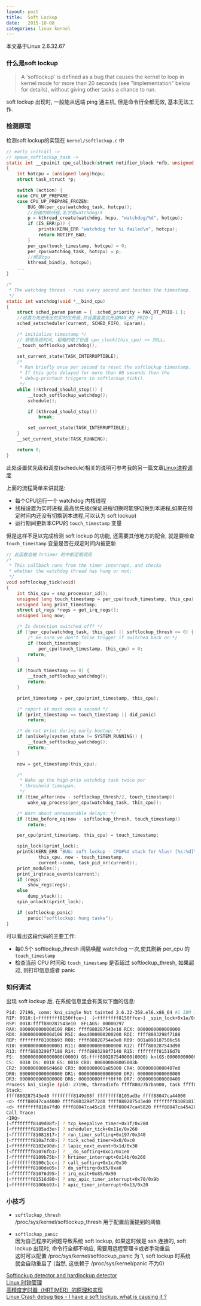 ```yaml
---
layout: post
title:  Soft Lockup
date:   2015-10-08
categories: linux kernel
---
```

本文基于Linux 2.6.32.67

### 什么是soft lockup

>A 'softlockup' is defined as a bug that causes the kernel to loop in
kernel mode for more than 20 seconds (see "Implementation" below for
details), without giving other tasks a chance to run.

soft lockup 出现时, 一般能从远端 ping 通主机, 但是命令行全都无效, 基本无法工作.

### 检测原理

检测soft lockup的实现在 `kernel/softlockup.c` 中

```c
// early_initcall ->
// spawn_softlockup_task ->
static int __cpuinit cpu_callback(struct notifier_block *nfb, unsigned long action, void *hcpu)
{
	int hotcpu = (unsigned long)hcpu;
	struct task_struct *p;

	switch (action) {
	case CPU_UP_PREPARE:
	case CPU_UP_PREPARE_FROZEN:
		BUG_ON(per_cpu(watchdog_task, hotcpu));
		//创建内核线程,名字是watchdog/X
		p = kthread_create(watchdog, hcpu, "watchdog/%d", hotcpu);
		if (IS_ERR(p)) {
			printk(KERN_ERR "watchdog for %i failed\n", hotcpu);
			return NOTIFY_BAD;
		}
		per_cpu(touch_timestamp, hotcpu) = 0;
		per_cpu(watchdog_task, hotcpu) = p;
		//绑定cpu
		kthread_bind(p, hotcpu);
	...
}

/*
 * The watchdog thread - runs every second and touches the timestamp.
 */
static int watchdog(void *__bind_cpu)
{
	struct sched_param param = { .sched_priority = MAX_RT_PRIO-1 };
	//设置为先进先出的实时优先级,并设置最高优先级MAX_RT_PRIO-1
	sched_setscheduler(current, SCHED_FIFO, &param);

	/* initialize timestamp */
	// 获取系统时间, 粗略的取了秒值 cpu_clock(this_cpu) >> 30LL;
	__touch_softlockup_watchdog();

	set_current_state(TASK_INTERRUPTIBLE);
	/*
	 * Run briefly once per second to reset the softlockup timestamp.
	 * If this gets delayed for more than 60 seconds then the
	 * debug-printout triggers in softlockup_tick().
	 */
	while (!kthread_should_stop()) {
		__touch_softlockup_watchdog();
		schedule();

		if (kthread_should_stop())
			break;

		set_current_state(TASK_INTERRUPTIBLE);
	}
	__set_current_state(TASK_RUNNING);

	return 0;
}
```
此处设置优先级和调度(schedule)相关的说明可参考我的另一篇文章[Linux进程调度](/blog/schedule.html)

上面的流程简单来讲就是:

* 每个CPU运行一个 watchdog 内核线程
* 线程设置为实时进程,最高优先级(保证进程切换时能够切换到本进程,如果在特定时间内还没有切换到本进程,可以认为 soft lockup)
* 运行期间更新本CPU的 `touch_timestamp` 变量

但是这样不足以完成检测 soft lockup 的功能, 还需要其他地方的配合, 就是要检查 `touch_timestamp` 变量是否在规定时间内被更新

```c
// 此函数会被 hrtimer 的中断定期调用
/*
 * This callback runs from the timer interrupt, and checks
 * whether the watchdog thread has hung or not:
 */
void softlockup_tick(void)
{
	int this_cpu = smp_processor_id();
	unsigned long touch_timestamp = per_cpu(touch_timestamp, this_cpu);
	unsigned long print_timestamp;
	struct pt_regs *regs = get_irq_regs();
	unsigned long now;

	/* Is detection switched off? */
	if (!per_cpu(watchdog_task, this_cpu) || softlockup_thresh <= 0) {
		/* Be sure we don't false trigger if switched back on */
		if (touch_timestamp)
			per_cpu(touch_timestamp, this_cpu) = 0;
		return;
	}

	if (touch_timestamp == 0) {
		__touch_softlockup_watchdog();
		return;
	}

	print_timestamp = per_cpu(print_timestamp, this_cpu);

	/* report at most once a second */
	if (print_timestamp == touch_timestamp || did_panic)
		return;

	/* do not print during early bootup: */
	if (unlikely(system_state != SYSTEM_RUNNING)) {
		__touch_softlockup_watchdog();
		return;
	}

	now = get_timestamp(this_cpu);

	/*
	 * Wake up the high-prio watchdog task twice per
	 * threshold timespan.
	 */
	if (time_after(now - softlockup_thresh/2, touch_timestamp))
		wake_up_process(per_cpu(watchdog_task, this_cpu));

	/* Warn about unreasonable delays: */
	if (time_before_eq(now - softlockup_thresh, touch_timestamp))
		return;

	per_cpu(print_timestamp, this_cpu) = touch_timestamp;

	spin_lock(&print_lock);
	printk(KERN_ERR "BUG: soft lockup - CPU#%d stuck for %lus! [%s:%d]\n",
			this_cpu, now - touch_timestamp,
			current->comm, task_pid_nr(current));
	print_modules();
	print_irqtrace_events(current);
	if (regs)
		show_regs(regs);
	else
		dump_stack();
	spin_unlock(&print_lock);

	if (softlockup_panic)
		panic("softlockup: hung tasks");
}
```
可以看出这段代码的主要工作:

* 每0.5个 softlockup\_thresh 间隔唤醒 watchdog 一次,使其刷新 per\_cpu 的 `touch_timestamp`
* 检查当前 CPU 时间和 `touch_timestamp` 是否超过 softlockup\_thresh, 如果超过, 则打印信息或者 panic

### 如何调试

出现 soft lockup 后, 在系统信息里会有类似下面的信息:

```sh
Pid: 27196, comm: kni_single Not tainted 2.6.32-358.el6.x86_64 #1 IBM IBM System x3550 M4 Server -[7914O9E]-/00Y8603
RIP: 0010:[<ffffffff8150ffce>]  [<ffffffff8150ffce>] _spin_lock+0x1e/0x30
RSP: 0018:ffff880287543e10  EFLAGS: 00000297
RAX: 000000000000d109 RBX: ffff880287543e10 RCX: 0000000000000000
RDX: 000000000000d108 RSI: dead000000200200 RDI: ffff8803298f7188
RBP: ffffffff8100bb93 R08: ffff88028754e0e0 R09: 001a898187506c56
R10: 0000000000000001 R11: 0000000000000000 R12: ffff880287543d90
R13: ffff8803298f7188 R14: ffff8803298f7140 R15: ffffffff81516d7b
FS:  0000000000000000(0000) GS:ffff880287540000(0000) knlGS:0000000000000000
CS:  0010 DS: 0018 ES: 0018 CR0: 000000008005003b
CR2: 00000000006d4660 CR3: 0000000001a85000 CR4: 00000000000407e0
DR0: 0000000000000000 DR1: 0000000000000000 DR2: 0000000000000000
DR3: 0000000000000000 DR6: 00000000ffff0ff0 DR7: 0000000000000400
Process kni_single (pid: 27196, threadinfo ffff88027b7ba000, task ffff88027b69eaa0)
Stack:
ffff880287543e40 ffffffff8149d08f ffffffff8105ad3e ffff88047ca44000
<d> ffff88047ca44000 ffff8803298f72d0 ffff880287543ed0 ffffffff81081817
<d> ffffffff810a7fd0 ffff88047ca45c20 ffff88047ca45820 ffff88047ca45420
Call Trace:
<IRQ> 
[<ffffffff8149d08f>] ? tcp_keepalive_timer+0x1f/0x280
[<ffffffff8105ad3e>] ? scheduler_tick+0x11e/0x260
[<ffffffff81081817>] ? run_timer_softirq+0x197/0x340
[<ffffffff810a7fd0>] ? tick_sched_timer+0x0/0xc0
[<ffffffff8102e90d>] ? lapic_next_event+0x1d/0x30
[<ffffffff81076fb1>] ? __do_softirq+0xc1/0x1e0
[<ffffffff8109b75b>] ? hrtimer_interrupt+0x14b/0x260
[<ffffffff8100c1cc>] ? call_softirq+0x1c/0x30
[<ffffffff8100de05>] ? do_softirq+0x65/0xa0
[<ffffffff81076d95>] ? irq_exit+0x85/0x90
[<ffffffff81516d80>] ? smp_apic_timer_interrupt+0x70/0x9b
[<ffffffff8100bb93>] ? apic_timer_interrupt+0x13/0x20
```

### 小技巧

* `softlockup_thresh`  
/proc/sys/kernel/softlockup\_thresh 用于配置前面提到的阈值

* `softlockup_panic`  
因为自己程序的问题导致系统 soft lockup, 如果这时候是 ssh 连接的, soft lockup 出现时, 命令行全都不响应, 需要用远程管理卡或者手动重启  
这时可以配置 /proc/sys/kernel/softlockup\_panic 为 1, soft lockup 时系统就会自动重启了 (当然, 这依赖于 /proc/sys/kernel/panic 不为0)

[Softlockup detector and hardlockup detector](https://www.kernel.org/doc/Documentation/lockup-watchdogs.txt)  
[Linux 时钟管理](https://www.ibm.com/developerworks/cn/linux/l-cn-timerm/)  
[高精度定时器（HRTIMER）的原理和实现](http://blog.csdn.net/droidphone/article/details/8074892)  
[Linux Crash debug tips - I have a soft lockup, what is causing it ?](http://damntechnology.blogspot.co.uk/2010/04/linux-crash-debug-tips-i-have-soft.html)  


